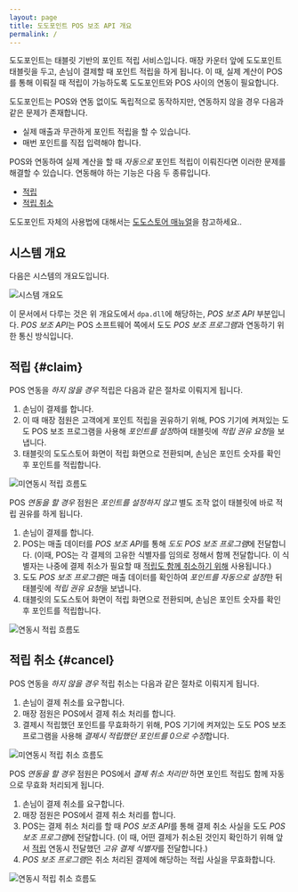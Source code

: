 ```yaml
---
layout: page
title: 도도포인트 POS 보조 API 개요
permalink: /
---
```


도도포인트는 태블릿 기반의 포인트 적립 서비스입니다. 매장 카운터 앞에 도도포인트 태블릿을 두고, 손님이
결제할 때 포인트 적립을 하게 됩니다. 이 때, 실제 계산이 POS를 통해 이뤄질 때 적립이 가능하도록
도도포인트와 POS 사이의 연동이 필요합니다.

도도포인트는 POS와 연동 없이도 독립적으로 동작하지만, 연동하지 않을 경우 다음과 같은 문제가 존재합니다.

- 실제 매출과 무관하게 포인트 적립을 할 수 있습니다.
- 매번 포인트를 직접 입력해야 합니다.

POS와 연동하여 실제 계산을 할 때 *자동으로* 포인트 적립이 이뤄진다면 이러한 문제를 해결할 수 있습니다.
연동해야 하는 기능은 다음 두 종류입니다.

- [적립](#claim)
- [적립 취소](#cancel)

도도포인트 자체의 사용법에 대해서는 [도도스토어 매뉴얼][1]을 참고하세요..

[1]: http://dodo-landing.herokuapp.com/manual/text


시스템 개요
-----------

다음은 시스템의 개요도입니다.

![시스템 개요도](https://docs.google.com/drawings/d/1F6XemPm25l931-zP8SOxlseX53BS6bzFmthkjstSci8/pub?w=719&h=458)

이 문서에서 다루는 것은 위 개요도에서 `dpa.dll`에 해당하는, *POS 보조 API* 부분입니다.
*POS 보조 API*는 POS 소프트웨어 쪽에서 도도 *POS 보조 프로그램*과 연동하기 위한 통신 방식입니다.


적립                                                                   {#claim}
----

POS 연동을 *하지 않을 경우* 적립은 다음과 같은 절차로 이뤄지게 됩니다.

1. 손님이 결제를 합니다.
2. 이 때 매장 점원은 고객에게 포인트 적립을 권유하기 위해, POS 기기에 켜져있는 도도 POS 보조 프로그램을
   사용해 *포인트를 설정*하여 태블릿에 *적립 권유 요청*을 보냅니다.
3. 태블릿의 도도스토어 화면이 적립 화면으로 전환되며, 손님은 포인트 숫자를 확인 후 포인트를 적립합니다.

![미연동시 적립 흐름도](https://docs.google.com/drawings/d/1NhpCiHlBznVEfvoLfQCUushms2IacUMt5l-puI-B9n8/pub?w=719&h=458)

POS *연동을 할 경우* 점원은 *포인트를 설정하지 않고* 별도 조작 없이 태블릿에 바로 적립 권유를 하게
됩니다.

1. 손님이 결제를 합니다.
2. POS는 매출 데이터를 *POS 보조 API*를 통해 *도도 POS 보조 프로그램*에 전달합니다.
   (이때, POS는 각 결제의 고유한 식별자를 임의로 정해서 함께 전달합니다. 이 식별자는 나중에
   결제 취소가 필요할 때 [적립도 함께 취소하기 위해](#cancel) 사용됩니다.)
3. 도도 *POS 보조 프로그램*은 매출 데이터를 확인하여 *포인트를 자동으로 설정*한 뒤 태블릿에
   *적립 권유 요청*을 보냅니다.
4. 태블릿의 도도스토어 화면이 적립 화면으로 전환되며, 손님은 포인트 숫자를 확인 후 포인트를 적립합니다.

![연동시 적립 흐름도](https://docs.google.com/drawings/d/1eWmGh5r2A__2S0xZRex_aDgbHq6AEUf3Az85BJWh1ek/pub?w=719&h=458)


적립 취소                                                        {#cancel}
---------

POS 연동을 *하지 않을 경우* 적립 취소는 다음과 같은 절차로 이뤄지게 됩니다.

1. 손님이 결제 취소를 요구합니다.
2. 매장 점원은 POS에서 결제 취소 처리를 합니다.
3. 결제시 적립했던 포인트를 무효화하기 위해, POS 기기에 켜져있는 도도 POS 보조 프로그램을 사용해
   *결제시 적립했던 포인트를 0으로 수정*합니다.

![미연동시 적립 취소 흐름도](https://docs.google.com/drawings/d/15cd2WgnRrMCbRdlBIAYjT7eO4mmZmnzGL52xe_rRzko/pub?w=719&h=458)

POS *연동을 할 경우* 점원은 POS에서 *결제 취소 처리만* 하면 포인트 적립도 함께 자동으로 무효화 처리되게
됩니다.

1. 손님이 결제 취소를 요구합니다.
2. 매장 점원은 POS에서 결제 취소 처리를 합니다.
3. POS는 결제 취소 처리를 할 때 *POS 보조 API*를 통해 결제 취소 사실을
   도도 *POS 보조 프로그램*에 전달합니다. (이 때, 어떤 결제가 취소된 것인지 확인하기 위해
   앞서 [적립](#claim) 연동시 전달했던 *고유 결제 식별자*를 전달합니다.)
4. *POS 보조 프로그램*은 취소 처리된 결제에 해당하는 적립 사실을 무효화합니다.

![연동시 적립 취소 흐름도](https://docs.google.com/drawings/d/1vNdd6RgIQWiBuYRLlnjOA2GT8fTXnZqXYTAVx3Pdvf4/pub?w=719&h=458)
